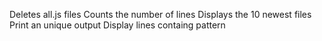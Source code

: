 Deletes all.js files
Counts the number of lines
Displays the 10 newest files
Print an unique output
Display lines containg pattern
